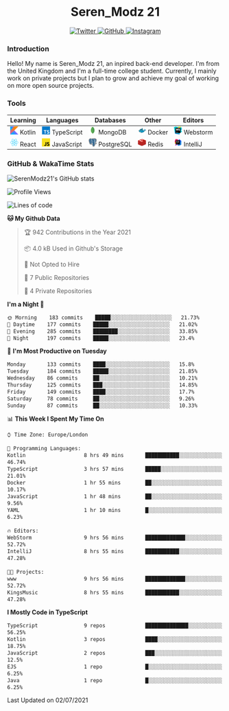 <div align="center">
  <h1>Seren_Modz 21</h1>
  <a href="https://twitter.com/SerenModz21">
    <img alt="Twitter" src="https://img.shields.io/badge/twitter%20-%231DA1F2.svg?&style=for-the-badge&logo=Twitter&logoColor=white">
  </a>
  <a href="https://github.com/SerenModz21">
    <img alt="GitHub" src="https://img.shields.io/badge/github%20-%23121011.svg?&style=for-the-badge&logo=github&logoColor=white">
  </a>
  <a href="https://www.instagram.com/serenmodz21">
    <img alt="Instagram" src="https://img.shields.io/badge/instagram%20-%23E4405F.svg?&style=for-the-badge&logo=Instagram&logoColor=white">
  </a>
</div>

### Introduction

Hello! My name is Seren_Modz 21, an inpired back-end developer. I'm from the United Kingdom and I'm a full-time college student. Currently, I mainly work on private projects but I plan to grow and achieve my goal of working on more open source projects. 

### Tools

 **Learning**                                        | **Languages**                                               | **Databases**                                               | **Other**                                           | **Editors**                                                  
-----------------------------------------------------|-------------------------------------------------------------|-------------------------------------------------------------|-----------------------------------------------------|--------------------------------------------------------------
 <img width="19px" src="./assets/kotlin.svg"> Kotlin | <img width="19px" src="./assets/typescript.svg"> TypeScript | <img width="19px" src="./assets/mongodb.svg"> MongoDB       | <img width="19px" src="./assets/docker.svg"> Docker | <img width="19px" src="./assets/webstorm.svg"> Webstorm      
 <img width="19px" src="./assets/react.svg"> React   | <img width="19px" src="./assets/javascript.svg"> JavaScript | <img width="19px" src="./assets/postgresql.svg"> PostgreSQL | <img width="19px" src="./assets/redis.svg"> Redis   | <img width="19px" src="./assets/intellij-idea.svg"> IntelliJ 

### GitHub & WakaTime Stats

![SerenModz21's GitHub stats](https://github-readme-stats.vercel.app/api?username=SerenModz21&show_icons=true&theme=dark)

<!--START_SECTION:waka-->
![Profile Views](http://img.shields.io/badge/Profile%20Views-1-blue)

![Lines of code](https://img.shields.io/badge/From%20Hello%20World%20I%27ve%20Written-23823%20lines%20of%20code-blue)

**🐱 My Github Data** 

> 🏆 942 Contributions in the Year 2021
 > 
> 📦 4.0 kB Used in Github's Storage 
 > 
> 🚫 Not Opted to Hire
 > 
> 📜 7 Public Repositories 
 > 
> 🔑 4 Private Repositories  
 > 
**I'm a Night 🦉** 

```text
🌞 Morning    183 commits    █████░░░░░░░░░░░░░░░░░░░░   21.73% 
🌆 Daytime    177 commits    █████░░░░░░░░░░░░░░░░░░░░   21.02% 
🌃 Evening    285 commits    ████████░░░░░░░░░░░░░░░░░   33.85% 
🌙 Night      197 commits    █████░░░░░░░░░░░░░░░░░░░░   23.4%

```
📅 **I'm Most Productive on Tuesday** 

```text
Monday       133 commits    ████░░░░░░░░░░░░░░░░░░░░░   15.8% 
Tuesday      184 commits    █████░░░░░░░░░░░░░░░░░░░░   21.85% 
Wednesday    86 commits     ██░░░░░░░░░░░░░░░░░░░░░░░   10.21% 
Thursday     125 commits    ███░░░░░░░░░░░░░░░░░░░░░░   14.85% 
Friday       149 commits    ████░░░░░░░░░░░░░░░░░░░░░   17.7% 
Saturday     78 commits     ██░░░░░░░░░░░░░░░░░░░░░░░   9.26% 
Sunday       87 commits     ██░░░░░░░░░░░░░░░░░░░░░░░   10.33%

```


📊 **This Week I Spent My Time On** 

```text
⌚︎ Time Zone: Europe/London

💬 Programming Languages: 
Kotlin                   8 hrs 49 mins       ███████████░░░░░░░░░░░░░░   46.74% 
TypeScript               3 hrs 57 mins       █████░░░░░░░░░░░░░░░░░░░░   21.01% 
Docker                   1 hr 55 mins        ██░░░░░░░░░░░░░░░░░░░░░░░   10.17% 
JavaScript               1 hr 48 mins        ██░░░░░░░░░░░░░░░░░░░░░░░   9.56% 
YAML                     1 hr 10 mins        █░░░░░░░░░░░░░░░░░░░░░░░░   6.23%

🔥 Editors: 
WebStorm                 9 hrs 56 mins       █████████████░░░░░░░░░░░░   52.72% 
IntelliJ                 8 hrs 55 mins       ███████████░░░░░░░░░░░░░░   47.28%

🐱‍💻 Projects: 
www                      9 hrs 56 mins       █████████████░░░░░░░░░░░░   52.72% 
KingsMusic               8 hrs 55 mins       ███████████░░░░░░░░░░░░░░   47.28%

```

**I Mostly Code in TypeScript** 

```text
TypeScript               9 repos             ██████████████░░░░░░░░░░░   56.25% 
Kotlin                   3 repos             ████░░░░░░░░░░░░░░░░░░░░░   18.75% 
JavaScript               2 repos             ███░░░░░░░░░░░░░░░░░░░░░░   12.5% 
EJS                      1 repo              █░░░░░░░░░░░░░░░░░░░░░░░░   6.25% 
Java                     1 repo              █░░░░░░░░░░░░░░░░░░░░░░░░   6.25%

```



 Last Updated on 02/07/2021
<!--END_SECTION:waka-->
